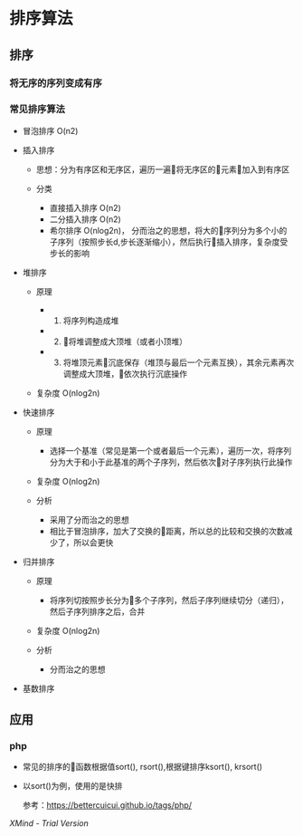 # 排序算法

## 排序

### 将无序的序列变成有序

### 常见排序算法

- 冒泡排序 O(n2)
- 插入排序

	- 思想：分为有序区和无序区，遍历一遍将无序区的元素加入到有序区
	- 分类

		- 直接插入排序 O(n2)
		- 二分插入排序 O(n2)
		- 希尔排序 O(nlog2n)， 分而治之的思想，将大的序列分为多个小的子序列（按照步长d,步长逐渐缩小），然后执行插入排序，复杂度受步长的影响

- 堆排序

	- 原理

		- 1. 将序列构造成堆
		- 2. 将堆调整成大顶堆（或者小顶堆）
		- 3. 将堆顶元素沉底保存（堆顶与最后一个元素互换），其余元素再次调整成大顶堆，依次执行沉底操作

	- 复杂度 O(nlog2n)

- 快速排序

	- 原理

		- 选择一个基准（常见是第一个或者最后一个元素），遍历一次，将序列分为大于和小于此基准的两个子序列，然后依次对子序列执行此操作

	- 复杂度 O(nlog2n)
	- 分析

		- 采用了分而治之的思想
		- 相比于冒泡排序，加大了交换的距离，所以总的比较和交换的次数减少了，所以会更快

- 归并排序

	- 原理

		- 将序列切按照步长分为多个子序列，然后子序列继续切分（递归），然后子序列排序之后，合并

	- 复杂度 O(nlog2n)
	- 分析

		- 分而治之的思想

- 基数排序

## 应用

### php

- 常见的排序的函数根据值sort(), rsort(),根据键排序ksort(), krsort()
- 以sort()为例，使用的是快排

  参考：https://bettercuicui.github.io/tags/php/

*XMind - Trial Version*